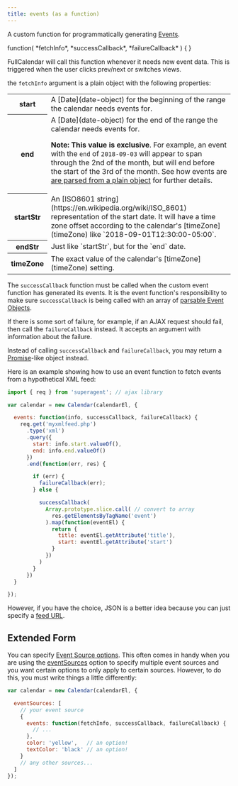```yaml
---
title: events (as a function)
---
```


A custom function for programmatically generating [Events](event-parsing).

<div class='spec' markdown='1'>
function( *fetchInfo*, *successCallback*, *failureCallback* ) { }
</div>

FullCalendar will call this function whenever it needs new event data. This is triggered when the user clicks prev/next or switches views.

the `fetchInfo` argument is a plain object with the following properties:

<table>

<tr>
<th>start</th>
<td markdown='1'>
A [Date](date-object) for the beginning of the range the calendar needs events for.
</td>
</tr>

<tr>
<th>end</th>
<td markdown='1'>
A [Date](date-object) for the end of the range the calendar needs events for.

**Note: This value is exclusive**. For example, an event with the `end` of `2018-09-03` will appear to span through the 2nd of the month, but will end before the start of the 3rd of the month. See how events are [are parsed from a plain object](event-parsing) for further details. 

</td>
</tr>

<tr>
<th>startStr</th>
<td markdown='1'>
An [ISO8601 string](https://en.wikipedia.org/wiki/ISO_8601) representation of the start date. It will have a time zone offset according to the calendar's [timeZone](timeZone) like `2018-09-01T12:30:00-05:00`.
</td>
</tr>

<tr>
<th>endStr</th>
<td markdown='1'>
Just like `startStr`, but for the `end` date.
</td>
</tr>

<tr>
<th>timeZone</th>
<td markdown='1'>
The exact value of the calendar's [timeZone](timeZone) setting.
</td>
</tr>

</table>

The `successCallback` function must be called when the custom event function has generated its events. It is the event function's responsibility to make sure `successCallback` is being called with an array of [parsable Event Objects](event-parsing).

If there is some sort of failure, for example, if an AJAX request should fail, then call the `failureCallback` instead. It accepts an argument with information about the failure.

Instead of calling `successCallback` and `failureCallback`, you may return a [Promise](https://developer.mozilla.org/en-US/docs/Web/JavaScript/Reference/Global_Objects/Promise)-like object instead.

Here is an example showing how to use an event function to fetch events from a hypothetical XML feed:

```js
import { req } from 'superagent'; // ajax library

var calendar = new Calendar(calendarEl, {

  events: function(info, successCallback, failureCallback) {
    req.get('myxmlfeed.php')
      .type('xml')
      .query({
        start: info.start.valueOf(),
        end: info.end.valueOf()
      })
      .end(function(err, res) {

        if (err) {
          failureCallback(err);
        } else {

          successCallback(
            Array.prototype.slice.call( // convert to array
              res.getElementsByTagName('event')
            ).map(function(eventEl) {
              return {
                title: eventEl.getAttribute('title'),
                start: eventEl.getAttribute('start')
              }
            })
          )
        }
      })
  }

});
```

However, if you have the choice, JSON is a better idea because you can just specify a [feed URL](events-json-feed).

## Extended Form

You can specify [Event Source options](event-source-object#options). This often comes in handy when you are using the [eventSources](eventSources) option to specify multiple event sources and you want certain options to only apply to certain sources. However, to do this, you must write things a little differently:

```js
var calendar = new Calendar(calendarEl, {

  eventSources: [
    // your event source
    {
      events: function(fetchInfo, successCallback, failureCallback) {
        // ...
      },
      color: 'yellow',   // an option!
      textColor: 'black' // an option!
    }
    // any other sources...
  ]
});
```
